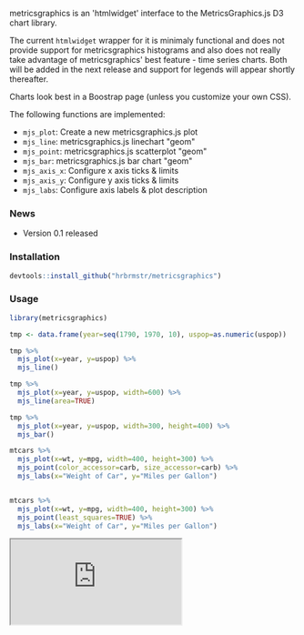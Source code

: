 metricsgraphics is an 'htmlwidget' interface to the MetricsGraphics.js D3 chart library.

The current `htmlwidget` wrapper for it is minimaly functional and does not provide support for metricsgraphics histograms and also does not really take advantage of metricsgraphics' best feature - time series charts. Both will be added in the next release and support for legends will appear shortly thereafter.

Charts look best in a Boostrap page (unless you customize your own CSS).

The following functions are implemented:

-   `mjs_plot`: Create a new metricsgraphics.js plot
-   `mjs_line`: metricsgraphics.js linechart "geom"
-   `mjs_point`: metricsgraphics.js scatterplot "geom"
-   `mjs_bar`: metricsgraphics.js bar chart "geom"
-   `mjs_axis_x`: Configure x axis ticks & limits
-   `mjs_axis_y`: Configure y axis ticks & limits
-   `mjs_labs`: Configure axis labels & plot description

### News

-   Version 0.1 released

### Installation

``` r
devtools::install_github("hrbrmstr/metricsgraphics")
```

### Usage

``` r
library(metricsgraphics)

tmp <- data.frame(year=seq(1790, 1970, 10), uspop=as.numeric(uspop))

tmp %>%
  mjs_plot(x=year, y=uspop) %>%
  mjs_line()

tmp %>%
  mjs_plot(x=year, y=uspop, width=600) %>%
  mjs_line(area=TRUE)

tmp %>% 
  mjs_plot(x=year, y=uspop, width=300, height=400) %>%
  mjs_bar()

mtcars %>% 
  mjs_plot(x=wt, y=mpg, width=400, height=300) %>%
  mjs_point(color_accessor=carb, size_accessor=carb) %>%
  mjs_labs(x="Weight of Car", y="Miles per Gallon")


mtcars %>% 
  mjs_plot(x=wt, y=mpg, width=400, height=300) %>%
  mjs_point(least_squares=TRUE) %>%
  mjs_labs(x="Weight of Car", y="Miles per Gallon")
```

<iframe src="http://rpubs.com/hrbrmstr/metricsgraphics0-1">
</iframe>
